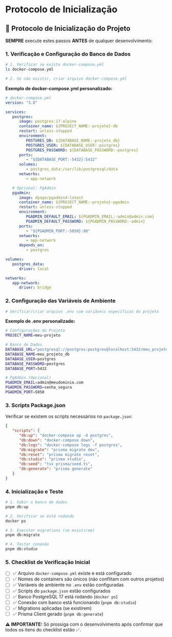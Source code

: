 # Protocolo de Inicialização

## 🔄 Protocolo de Inicialização do Projeto

**SEMPRE** execute estes passos **ANTES** de qualquer desenvolvimento:

### **1. Verificação e Configuração do Banco de Dados**

```bash
# 1. Verificar se existe docker-compose.yml
ls docker-compose.yml

# 2. Se não existir, criar arquivo docker-compose.yml
```

**Exemplo de docker-compose.yml personalizado:**

```yaml
# docker-compose.yml
version: "3.8"

services:
   postgres:
      image: postgres:17-alpine
      container_name: ${PROJECT_NAME:-projeto}-db
      restart: unless-stopped
      environment:
         POSTGRES_DB: ${DATABASE_NAME:-projeto_db}
         POSTGRES_USER: ${DATABASE_USER:-postgres}
         POSTGRES_PASSWORD: ${DATABASE_PASSWORD:-postgres}
      ports:
         - "${DATABASE_PORT:-5432}:5432"
      volumes:
         - postgres_data:/var/lib/postgresql/data
      networks:
         - app-network

   # Opcional: PgAdmin
   pgadmin:
      image: dpage/pgadmin4:latest
      container_name: ${PROJECT_NAME:-projeto}-pgadmin
      restart: unless-stopped
      environment:
         PGADMIN_DEFAULT_EMAIL: ${PGADMIN_EMAIL:-admin@admin.com}
         PGADMIN_DEFAULT_PASSWORD: ${PGADMIN_PASSWORD:-admin}
      ports:
         - "${PGADMIN_PORT:-5050}:80"
      networks:
         - app-network
      depends_on:
         - postgres

volumes:
   postgres_data:
      driver: local

networks:
   app-network:
      driver: bridge
```

### **2. Configuração das Variáveis de Ambiente**

```bash
# Verificar/criar arquivo .env com variáveis específicas do projeto
```

**Exemplo de .env personalizado:**

```bash
# Configurações do Projeto
PROJECT_NAME=meu-projeto

# Banco de Dados
DATABASE_URL="postgresql://postgres:postgres@localhost:5432/meu_projeto_db"
DATABASE_NAME=meu_projeto_db
DATABASE_USER=postgres
DATABASE_PASSWORD=postgres
DATABASE_PORT=5432

# PgAdmin (Opcional)
PGADMIN_EMAIL=admin@meudominio.com
PGADMIN_PASSWORD=senha_segura
PGADMIN_PORT=5050
```

### **3. Scripts Package.json**

Verificar se existem os scripts necessários no `package.json`:

```json
{
   "scripts": {
      "db:up": "docker-compose up -d postgres",
      "db:down": "docker-compose down",
      "db:logs": "docker-compose logs -f postgres",
      "db:migrate": "prisma migrate dev",
      "db:reset": "prisma migrate reset",
      "db:studio": "prisma studio",
      "db:seed": "tsx prisma/seed.ts",
      "db:generate": "prisma generate"
   }
}
```

### **4. Inicialização e Teste**

```bash
# 1. Subir o banco de dados
pnpm db:up

# 2. Verificar se está rodando
docker ps

# 3. Executar migrations (se existirem)
pnpm db:migrate

# 4. Testar conexão
pnpm db:studio
```

### **5. Checklist de Verificação Inicial**

- [ ] ✅ Arquivo `docker-compose.yml` existe e está configurado
- [ ] ✅ Nomes de containers são únicos (não conflitam com outros projetos)
- [ ] ✅ Variáveis de ambiente no `.env` estão configuradas
- [ ] ✅ Scripts do `package.json` estão configurados
- [ ] ✅ Banco PostgreSQL 17 está rodando (`docker ps`)
- [ ] ✅ Conexão com banco está funcionando (`pnpm db:studio`)
- [ ] ✅ Migrations aplicadas (se existirem)
- [ ] ✅ Prisma Client gerado (`pnpm db:generate`)

**⚠️ IMPORTANTE:** Só prossiga com o desenvolvimento após confirmar que todos os itens do checklist estão ✅.
